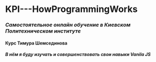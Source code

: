 # KPI---HowProgrammingWorks

### ***Самостоятельное онлайн обучение в Киевском Политехническом институте***
#### Курс Тимура Шемсединова
##### В нём я буду изучать и совершенствовать свои навыки Vanila JS

